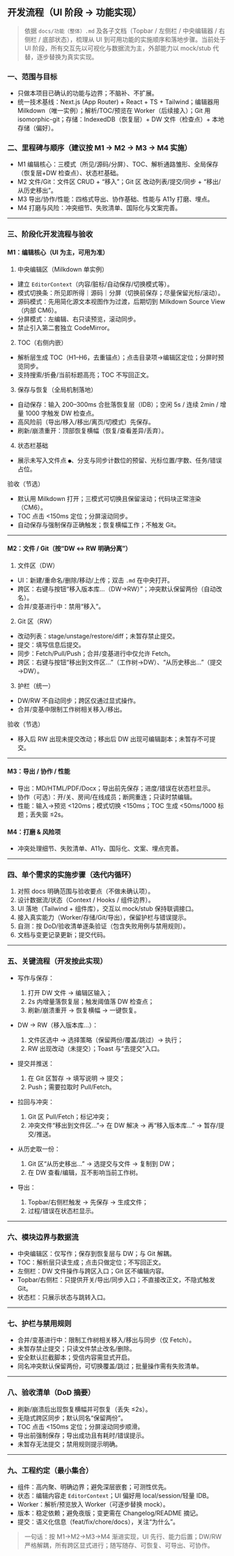## 开发流程（UI 阶段 → 功能实现）

> 依据 `docs/功能（整体）.md` 及各子文档（Topbar / 左侧栏 / 中央编辑器 / 右侧栏 / 底部状态），梳理从 UI 到可用功能的实施顺序和落地步骤。当前处于 UI 阶段，所有交互先以可视化与数据流为主，外部能力以 mock/stub 代替，逐步替换为真实实现。

### 一、范围与目标
- 只做本项目已确认的功能与边界；不脑补、不扩展。
- 统一技术基线：Next.js (App Router) + React + TS + Tailwind；编辑器用 Milkdown（唯一实例）；解析/TOC/预览在 Worker（后续接入）；Git 用 isomorphic-git；存储：IndexedDB（恢复层）+ DW 文件（检查点）+ 本地存储（偏好）。

### 二、里程碑与顺序（建议按 M1 → M2 → M3 → M4 实施）
- M1 编辑核心：三模式（所见/源码/分屏）、TOC、解析通路雏形、全局保存（恢复层+DW 检查点）、状态栏基础。
- M2 文件/Git：文件区 CRUD + “移入”；Git 区 改动列表/提交/同步 + “移出/从历史移出”。
- M3 导出/协作/性能：四格式导出、协作基础、性能与 A11y 打磨、埋点。
- M4 打磨与风险：冲突细节、失败清单、国际化与文案完善。

---

### 三、阶段化开发流程与验收

#### M1：编辑核心（UI 为主，可用为准）
1) 中央编辑区（Milkdown 单实例）
- 建立 `EditorContext`（内容/脏标/自动保存/切换模式等）。
- 模式切换条：所见即所得｜源码｜分屏（切换前保存；尽量保留光标/滚动）。
- 源码模式：先用简化源文本视图作为过渡，后期切到 Milkdown Source View（内部 CM6）。
- 分屏模式：左编辑、右只读预览，滚动同步。
- 禁止引入第二套独立 CodeMirror。

2) TOC（右侧内嵌）
- 解析层生成 TOC（H1–H6，去重锚点）；点击目录项→编辑区定位；分屏时预览同步。
- 支持搜索/折叠/当前标题高亮；TOC 不写回正文。

3) 保存与恢复（全局机制落地）
- 自动保存：输入 200–300ms 合批落恢复层（IDB）；空闲 5s / 连续 2min / 增量 1000 字触发 DW 检查点。
- 高风险前（导出/移入/移出/离页/切模式）先保存。
- 刷新/崩溃重开：顶部恢复横幅（恢复/查看差异/丢弃）。

4) 状态栏基础
- 展示未写入文件点 `●`、分支与同步计数位的预留、光标位置/字数、任务/错误占位。

验收（节选）
- 默认用 Milkdown 打开；三模式可切换且保留滚动；代码块正常渲染（CM6）。
- TOC 点击 <150ms 定位；分屏滚动同步。
- 自动保存与强制保存正确触发；恢复横幅工作；不触发 Git。

---

#### M2：文件 / Git（按“DW ↔ RW 明确分离”）
1) 文件区（DW）
- UI：新建/重命名/删除/移动/上传；双击 `.md` 在中央打开。
- 跨区：右键与按钮“移入版本库…（DW→RW）”；冲突默认保留两份（自动改名）。
- 合并/变基进行中：禁用“移入”。

2) Git 区（RW）
- 改动列表：stage/unstage/restore/diff；未暂存禁止提交。
- 提交：填写信息后提交。
- 同步：Fetch/Pull/Push；合并/变基进行中仅允许 Fetch。
- 跨区：右键与按钮“移出到文件区…”（工作树→DW）、“从历史移出…”（提交→DW）。

3) 护栏（统一）
- DW/RW 不自动同步；跨区仅通过显式操作。
- 合并/变基中限制工作树相关移入/移出。

验收（节选）
- 移入后 RW 出现未提交改动；移出后 DW 出现可编辑副本；未暂存不可提交。

---

#### M3：导出 / 协作 / 性能
- 导出：MD/HTML/PDF/Docx；导出前先保存；进度/错误在状态栏显示。
- 协作（可选）：开/关、房间/在线成员；断网重连；只读时禁编辑。
- 性能：输入→预览 <120ms；模式切换 <150ms；TOC 生成 <50ms/1000 标题；丢失窗 ≤2s。

#### M4：打磨 & 风险项
- 冲突处理细节、失败清单、A11y、国际化、文案、埋点完善。

---

### 四、单个需求的实施步骤（迭代内循环）
1) 对照 docs 明确范围与验收要点（不做未确认项）。
2) 设计数据流/状态（Context / Hooks / 组件边界）。
3) UI 落地（Tailwind + 组件库），交互以 mock/stub 保持联调接口。
4) 接入真实能力（Worker/存储/Git/导出），保留护栏与错误提示。
5) 自测：按 DoD/验收清单逐条验证（包含失败用例与禁用规则）。
6) 文档与变更记录更新；提交代码。

---

### 五、关键流程（开发按此实现）
- 写作与保存：
  1. 打开 DW 文件 → 编辑区输入；
  2. 2s 内增量落恢复层；触发阈值落 DW 检查点；
  3. 刷新/崩溃重开 → 恢复横幅 → 一键恢复。

- DW → RW（移入版本库…）：
  1. 文件区选中 → 选择策略（保留两份/覆盖/跳过）→ 执行；
  2. RW 出现改动（未提交）；Toast 与“去提交”入口。

- 提交并推送：
  1. 在 Git 区暂存 → 填写说明 → 提交；
  2. Push；需要拉取时 Pull/Fetch。

- 拉回与冲突：
  1. Git 区 Pull/Fetch；标记冲突；
  2. 冲突文件“移出到文件区…”→ 在 DW 解决 → 再“移入版本库…” → 暂存/提交/推送。

- 从历史取一份：
  1. Git 区“从历史移出…” → 选提交与文件 → 复制到 DW；
  2. 在 DW 查看/编辑，互不影响当前工作树。

- 导出：
  1. Topbar/右侧栏触发 → 先保存 → 生成文件；
  2. 过程/错误在状态栏显示。

---

### 六、模块边界与数据流
- 中央编辑区：仅写作；保存到恢复层与 DW；与 Git 解耦。
- TOC：解析层只读生成；点击只做定位；不写回正文。
- 左侧栏：DW 文件操作与跨区入口；Git 区不编辑内容。
- Topbar/右侧栏：只提供开关/导出/同步入口；不直接改正文，不隐式触发 Git。
- 状态栏：只展示状态与跳转入口。

---

### 七、护栏与禁用规则
- 合并/变基进行中：限制工作树相关移入/移出与同步（仅 Fetch）。
- 未暂存禁止提交；只读文件禁止改名/删除。
- 安全默认拦截脚本；受信内容需显式开启。
- 同名冲突默认保留两份，可切换覆盖/跳过；批量操作需有失败清单。

---

### 八、验收清单（DoD 摘要）
- 刷新/崩溃后出现恢复横幅并可恢复（丢失 ≤2s）。
- 无隐式跨区同步；默认同名“保留两份”。
- TOC 点击 <150ms 定位；分屏滚动同步顺滑。
- 导出前强制保存；导出成功且有耗时/错误提示。
- 未暂存无法提交；禁用规则提示明确。

---

### 九、工程约定（最小集合）
- 组件：高内聚、明确边界；避免深层嵌套；可测性优先。
- 状态：编辑内容走 `EditorContext`；UI 偏好用 local/session/轻量 IDB。
- Worker：解析/预览放入 Worker（可逐步替换 mock）。
- 版本：稳定依赖；避免夜版；变更需在 Changelog/README 摘记。
- 提交：语义化信息（feat/fix/chore/docs），关注“为什么”。

> 一句话：按 M1→M2→M3→M4 渐进实现，UI 先行、能力后置；DW/RW 严格解耦，所有跨区显式进行；随写随存、可恢复、可导出、可协作。
